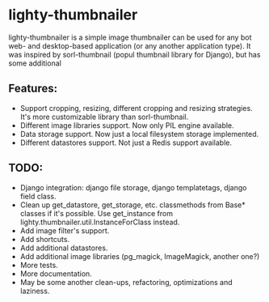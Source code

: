 lighty-thumbnailer
========================

lighty-thumbnailer is a simple image thumbnailer can be used for any bot web- 
and desktop-based application (or any another application type). It was 
inspired by sorl-thumbnail (popul thumbnail library for Django), but has some
additional 

Features:
---------

- Support cropping, resizing, different cropping and resizing strategies. It's 
  more customizable library than sorl-thumbnail.
- Different image libraries support.
  Now only PIL engine available.
- Data storage support.
  Now just a local filesystem storage implemented.
- Different datastores support.
  Not just a Redis support available.

TODO:
-----

- Django integration: django file storage, django templatetags, django field
  class.
- Clean up get_datastore, get_storage, etc. classmethods from Base* classes if
  it's possible. Use get_instance from lighty.thumbnailer.util.InstanceForClass
  instead.
- Add image filter's support.
- Add shortcuts.
- Add additional datastores.
- Add additional image libraries (pg_magick, ImageMagick, another one?)
- More tests.
- More documentation.
- May be some another clean-ups, refactoring, optimizations and laziness.
